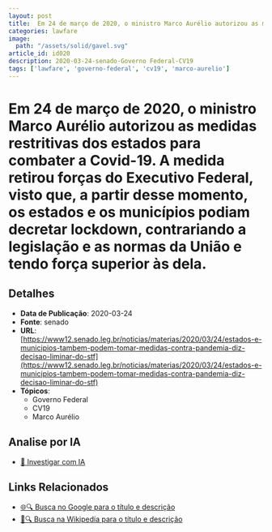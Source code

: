 ```yaml
---
layout: post
title:  Em 24 de março de 2020, o ministro Marco Aurélio autorizou as medidas restritivas dos estados para combater a Covid-19. A medida retirou forças do Executivo Federal, visto que, a partir desse momento, os estados e os municípios podiam decretar lockdown, contrariando a legislação e as normas da União e tendo força superior às dela.
categories: lawfare
image: 
  path: "/assets/solid/gavel.svg"
article_id: id020
description: 2020-03-24-senado-Governo Federal-CV19
tags: ['lawfare', 'governo-federal', 'cv19', 'marco-aurelio']
---
```


# Em 24 de março de 2020, o ministro Marco Aurélio autorizou as medidas restritivas dos estados para combater a Covid-19. A medida retirou forças do Executivo Federal, visto que, a partir desse momento, os estados e os municípios podiam decretar lockdown, contrariando a legislação e as normas da União e tendo força superior às dela.

## Detalhes
- **Data de Publicação**: 2020-03-24
- **Fonte**: senado
- **URL**: [https://www12.senado.leg.br/noticias/materias/2020/03/24/estados-e-municipios-tambem-podem-tomar-medidas-contra-pandemia-diz-decisao-liminar-do-stf](https://www12.senado.leg.br/noticias/materias/2020/03/24/estados-e-municipios-tambem-podem-tomar-medidas-contra-pandemia-diz-decisao-liminar-do-stf)
- **Tópicos**:
  - Governo Federal
  - CV19
  - Marco Aurélio

## Analise por IA
- [🤖 Investigar com IA](https://www.perplexity.ai/search?q=%22not%C3%ADcia%20artigo%20Brasil%22%20Em%2024%20de%20mar%C3%A7o%20de%202020%2C%20o%20ministro%20Marco%20Aur%C3%A9lio%20autorizou%20as%20medidas%20restritivas%20dos%20estados%20para%20combater%20a%20Covid-19.%20A%20medida%20retirou%20for%C3%A7as%20do%20Executivo%20Federal%2C%20visto%20que%2C%20a%20partir%20desse%20momento%2C%20os%20estados%20e%20os%20munic%C3%ADpios%20podiam%20decretar%20lockdown%2C%20contrariando%20a%20legisla%C3%A7%C3%A3o%20e%20as%20normas%20da%20Uni%C3%A3o%20e%20tendo%20for%C3%A7a%20superior%20%C3%A0s%20dela.%20senado%202020-03-24)

## Links Relacionados
- [🌐🔍 Busca no Google para o título e descrição](https://www.google.com/search?q=%22not%C3%ADcia%20artigo%20Brasil%22%20Em%2024%20de%20mar%C3%A7o%20de%202020%2C%20o%20ministro%20Marco%20Aur%C3%A9lio%20autorizou%20as%20medidas%20restritivas%20dos%20estados%20para%20combater%20a%20Covid-19.%20A%20medida%20retirou%20for%C3%A7as%20do%20Executivo%20Federal%2C%20visto%20que%2C%20a%20partir%20desse%20momento%2C%20os%20estados%20e%20os%20munic%C3%ADpios%20podiam%20decretar%20lockdown%2C%20contrariando%20a%20legisla%C3%A7%C3%A3o%20e%20as%20normas%20da%20Uni%C3%A3o%20e%20tendo%20for%C3%A7a%20superior%20%C3%A0s%20dela.%20senado%202020-03-24)
- [📖🔍 Busca na Wikipedia para o título e descrição](https://pt.wikipedia.org/w/index.php?search=%22not%C3%ADcia%20artigo%20Brasil%22%20Em%2024%20de%20mar%C3%A7o%20de%202020%2C%20o%20ministro%20Marco%20Aur%C3%A9lio%20autorizou%20as%20medidas%20restritivas%20dos%20estados%20para%20combater%20a%20Covid-19.%20A%20medida%20retirou%20for%C3%A7as%20do%20Executivo%20Federal%2C%20visto%20que%2C%20a%20partir%20desse%20momento%2C%20os%20estados%20e%20os%20munic%C3%ADpios%20podiam%20decretar%20lockdown%2C%20contrariando%20a%20legisla%C3%A7%C3%A3o%20e%20as%20normas%20da%20Uni%C3%A3o%20e%20tendo%20for%C3%A7a%20superior%20%C3%A0s%20dela.%20senado%202020-03-24)

